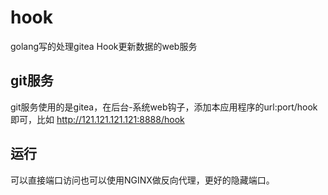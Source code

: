 # hook
golang写的处理gitea Hook更新数据的web服务
## git服务
git服务使用的是gitea，在后台-系统web钩子，添加本应用程序的url:port/hook即可，比如  http://121.121.121.121:8888/hook
## 运行
可以直接端口访问也可以使用NGINX做反向代理，更好的隐藏端口。
